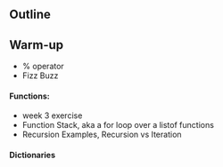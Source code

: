 ## Outline

## Warm-up
+ % operator 
+ Fizz Buzz

#### Functions:
+ week 3 exercise
+ Function Stack, aka a for loop over a listof functions
+ Recursion Examples, Recursion vs Iteration

#### Dictionaries
